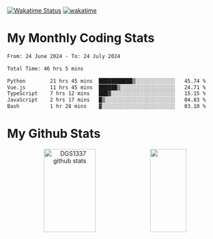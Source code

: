 [![Wakatime Status](https://github.com/noopurphalak/noopurphalak/workflows/wakatime-status-update/badge.svg)](https://github.com/noopurphalak/noopurphalak/actions/workflows/main.yml)
[![wakatime](https://wakatime.com/badge/user/80ace140-ef40-4fdd-b8ed-f3be3d2e1aea.svg)](https://wakatime.com/@80ace140-ef40-4fdd-b8ed-f3be3d2e1aea)

# My Monthly Coding Stats

<!--START_SECTION:waka-->

```txt
From: 24 June 2024 - To: 24 July 2024

Total Time: 46 hrs 5 mins

Python        21 hrs 45 mins  ███████████▒░░░░░░░░░░░░░   45.74 %
Vue.js        11 hrs 45 mins  ██████▒░░░░░░░░░░░░░░░░░░   24.71 %
TypeScript    7 hrs 12 mins   ███▓░░░░░░░░░░░░░░░░░░░░░   15.15 %
JavaScript    2 hrs 17 mins   █▒░░░░░░░░░░░░░░░░░░░░░░░   04.83 %
Bash          1 hr 28 mins    ▓░░░░░░░░░░░░░░░░░░░░░░░░   03.10 %
```

<!--END_SECTION:waka-->

# My Github Stats
<div style="text-align: center;">
  <img width="49%" height="195px" src="https://github-readme-stats-sigma-five.vercel.app/api?username=noopurphalak&show_icons=true&count_private=true&hide_border=true&title_color=ecf2f8&icon_color=0d1117&text_color=FFFFFF&bg_color=0d1117" alt="DGS1337 github stats" />
  <img width="41%" height="195px" src="https://github-readme-stats-sigma-five.vercel.app/api/top-langs/?username=noopurphalak&layout=compact&hide_border=true&title_color=ecf2f8&text_color=FFFFFF&bg_color=0d1117" />
</div>

